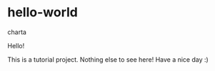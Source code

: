 # hello-world
charta

Hello!

This is a tutorial project. Nothing else to see here!
Have a nice day :)
